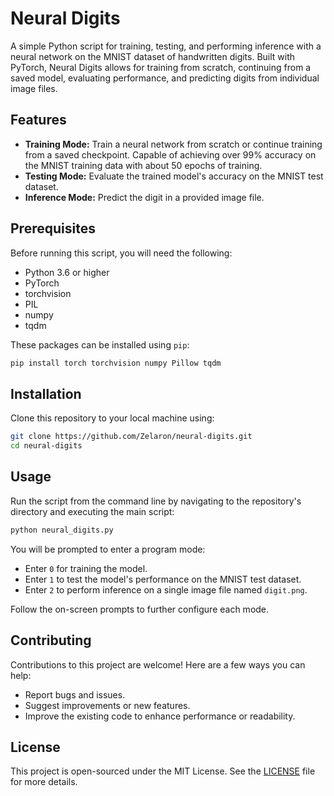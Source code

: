 # Neural Digits

A simple Python script for training, testing, and performing inference with a neural network on the MNIST dataset of handwritten digits. Built with PyTorch, Neural Digits allows for training from scratch, continuing from a saved model, evaluating performance, and predicting digits from individual image files.

## Features

- **Training Mode:** Train a neural network from scratch or continue training from a saved checkpoint. Capable of achieving over 99% accuracy on the MNIST training data with about 50 epochs of training.
- **Testing Mode:** Evaluate the trained model's accuracy on the MNIST test dataset.
- **Inference Mode:** Predict the digit in a provided image file.

## Prerequisites

Before running this script, you will need the following:
- Python 3.6 or higher
- PyTorch
- torchvision
- PIL
- numpy
- tqdm

These packages can be installed using `pip`:

```bash
pip install torch torchvision numpy Pillow tqdm
```

## Installation

Clone this repository to your local machine using:

```bash
git clone https://github.com/Zelaron/neural-digits.git
cd neural-digits
```

## Usage

Run the script from the command line by navigating to the repository's directory and executing the main script:

```bash
python neural_digits.py
```

You will be prompted to enter a program mode:
- Enter `0` for training the model.
- Enter `1` to test the model's performance on the MNIST test dataset.
- Enter `2` to perform inference on a single image file named `digit.png`.

Follow the on-screen prompts to further configure each mode.

## Contributing

Contributions to this project are welcome! Here are a few ways you can help:
- Report bugs and issues.
- Suggest improvements or new features.
- Improve the existing code to enhance performance or readability.

## License

This project is open-sourced under the MIT License. See the [LICENSE](LICENSE) file for more details.

